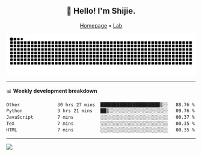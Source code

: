 <h2 align="center">👋 Hello! I'm Shijie.</h2>
<p align="center">
  <a href="https://xu-shi-jie.github.io"> Homepage</a> •
  <a href="https://onodalab.ees.hokudai.ac.jp"> Lab </a>
</p>

![Snake animation](https://github.com/xu-shi-jie/xu-shi-jie/blob/output/github-snake.svg)


-------

📊 **Weekly development breakdown**
<!--START_SECTION:waka-->

```txt
Other              30 hrs 27 mins  ██████████████████████▒░░   88.76 %
Python             3 hrs 21 mins   ██▒░░░░░░░░░░░░░░░░░░░░░░   09.76 %
JavaScript         7 mins          ░░░░░░░░░░░░░░░░░░░░░░░░░   00.37 %
TeX                7 mins          ░░░░░░░░░░░░░░░░░░░░░░░░░   00.35 %
HTML               7 mins          ░░░░░░░░░░░░░░░░░░░░░░░░░   00.35 %
```

<!--END_SECTION:waka-->

-------
![](https://komarev.com/ghpvc/?username=xu-shi-jie&style=flat-square&color=blue) 
